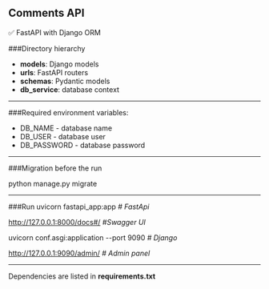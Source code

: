 ## Comments API 

:white_check_mark: FastAPI with Django ORM   

###Directory hierarchy

* **models**: Django models
* **urls**: FastAPI routers
* **schemas**: Pydantic models
* **db_service**: database context
____
###Required environment variables:

* DB_NAME - database name
* DB_USER - database user
* DB_PASSWORD - database password
_____
###Migration before the run

python manage.py migrate
_____

###Run
uvicorn fastapi_app:app _# FastApi_

http://127.0.0.1:8000/docs#/ _#Swagger UI_

uvicorn conf.asgi:application --port 9090  _# Django_

http://127.0.0.1:9090/admin/ _# Admin panel_
_____

Dependencies are listed in **requirements.txt**

